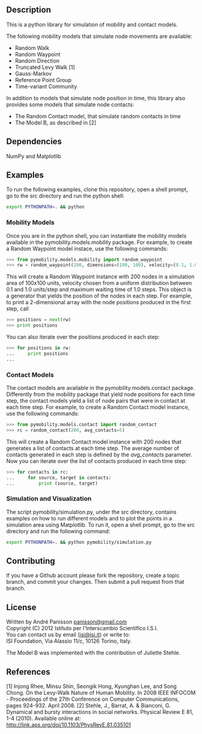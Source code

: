 Description
-----------
This is a python library for simulation of mobility and contact models.

The following mobility models that simulate node movements are available:

- Random Walk
- Random Waypoint
- Random Direction
- Truncated Levy Walk [1]
- Gauss-Markov
- Reference Point Group
- Time-variant Community

In addition to models that simulate node position in time, this library also provides some models 
that simulate node contacts:
- The Random Contact model, that simulate random contacts in time
- The Model B, as described in [2]

Dependencies
------------
NumPy and Matplotlib

Examples
--------
To run the following examples, clone this repository, open a shell prompt, go to the src directory 
and run the python shell:
```bash
export PYTHONPATH=. && python
```
### Mobility Models
Once you are in the python shell, you can instantiate the mobility models available 
in the pymobility.models.mobility package.
For example, to create a Random Waypoint model instace, use the following commands:
```python
>>> from pymobility.models.mobility import random_waypoint
>>> rw = random_waypoint(200, dimensions=(100, 100), velocity=(0.1, 1.0), wt_max=1.0)
```
This will create a Random Waypoint instance with 200 nodes in a simulation area of 100x100 units, 
velocity chosen from a uniform distribution between 0.1 and 1.0 units/step
and maximum waiting time of 1.0 steps.
This object is a generator that yields the position of the nodes in each step.
For example, to print a 2-dimensional array with the node positions produced in the first step, call
```python
>>> positions = next(rw)
>>> print positions
```
You can also iterate over the positions produced in each step:
```python
>>> for positions in rw:
...     print positions
... 
```
### Contact Models
The contact models are available in the pymobility.models.contact package.
Differently from the mobility package that yield node positions for each time step, 
the contact models yield a list of node pairs that were in contact at each time step.
For example, to create a Random Contact model instance, use the following commands:
```python
>>> from pymobility.models.contact import random_contact
>>> rc = random_contact(200, avg_contacts=5)
```
This will create a Random Contact model instance with 200 nodes that generates a list of contacts
at each time step. 
The average number of contacts generated in each step is defined by the *avg_contacts* parameter.
Now you can iterate over the list of contacts produced in each time step:
```python
>>> for contacts in rc:
...     for source, target in contacts:
...         print (source, target)
```

### Simulation and Visualization
The script pymobility/simulation.py, under the src directory, contains examples on how to run different models 
and to plot the points in a simulation area using Matplotlib.
To run it, open a shell prompt, go to the src directory and run the following command:
```bash
export PYTHONPATH=. && python pymobility/simulation.py
```

Contributing
------------
If you have a Github account please fork the repository,
create a topic branch, and commit your changes.
Then submit a pull request from that branch.

License
-------
Written by André Panisson <panisson@gmail.com>  
Copyright (C) 2012 Istituto per l'Interscambio Scientifico I.S.I.  
You can contact us by email (isi@isi.it) or write to:  
ISI Foundation, Via Alassio 11/c, 10126 Torino, Italy.  

The Model B was implemented with the contribution of Juliette Stehle.

References
----------
[1] Injong Rhee, Minsu Shin, Seongik Hong, Kyunghan Lee, and Song Chong. On the Levy-Walk Nature of Human Mobility. 
    In 2008 IEEE INFOCOM - Proceedings of the 27th Conference on Computer Communications, pages 924-932. April 2008.
[2] Stehle, J., Barrat, A. & Bianconi, G. Dynamical and bursty interactions in social networks. 
    Physical Review E 81, 1-4 (2010). Available online at: http://link.aps.org/doi/10.1103/PhysRevE.81.035101
